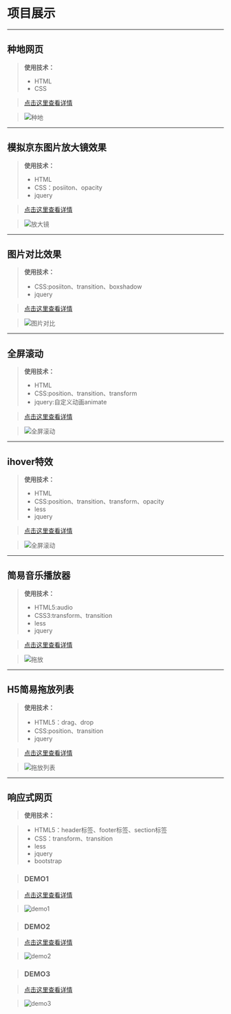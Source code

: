 # 项目展示
***
## 种地网页

>**使用技术：**
>+ HTML
>+ CSS

>[点击这里查看详情](https://1924666540.github.io/cultivation/index.html " ")

>![种地](./img/cultivation.png "种地")

***
## 模拟京东图片放大镜效果

>**使用技术：**
>+ HTML
>+ CSS：posiiton、opacity
>+ jquery

>[点击这里查看详情](https://1924666540.github.io/amplifier/index.html " ")

>![放大镜](./img/amplifier.png " ")

***
## 图片对比效果

>**使用技术：**
>+ CSS:posiiton、transition、boxshadow
>+ jquery

>[点击这里查看详情](https://1924666540.github.io/contrast/index.html " ")

>![图片对比](./img/contrast.png " ")

***
##  全屏滚动

>**使用技术：**
>+ HTML
>+ CSS:position、transition、transform
>+ jquery:自定义动画animate

>[点击这里查看详情](https://1924666540.github.io/FSS/index.html " ")

>![全屏滚动](./img/FSS.png " ")

***

##  ihover特效

>**使用技术：**
>+ HTML
>+ CSS:position、transition、transform、opacity
>+ less
>+ jquery

>[点击这里查看详情](https://1924666540.github.io/ihover/index.html " ")

>![全屏滚动](./img/ihover.png " ")

***
## 简易音乐播放器

>**使用技术：**
>+ HTML5:audio
>+ CSS3:transform、transition
>+ less
>+ jquery

>[点击这里查看详情](https://1924666540.github.io/audioPlayer/index.html " ")

>![拖放](./img/drag_drop.png " ")

***
## H5简易拖放列表

>**使用技术：**
>+ HTML5：drag、drop
>+ CSS:position、transition
>+ jquery

>[点击这里查看详情](https://1924666540.github.io/drag_drop/index.html " ")

>![拖放列表](./img/audioPlayer.png " ")

***
## 响应式网页

>**使用技术：**

>+ HTML5：header标签、footer标签、section标签
>+ CSS：transform、transition
>+ less
>+ jquery
>+ bootstrap

>### DEMO1

>[点击这里查看详情](https://1924666540.github.io/bootstrapDemo/demo1/index.html " ")

>![demo1](./img/demo1.png " ")

>### DEMO2

>[点击这里查看详情](https://1924666540.github.io/bootstrapDemo/demo2/index.html " ")

>![demo2](./img/demo2.png " ")

>### DEMO3

>[点击这里查看详情](https://1924666540.github.io/bootstrapDemo/demo3/index.html " ")

>![demo3](./img/demo3.png " ")




